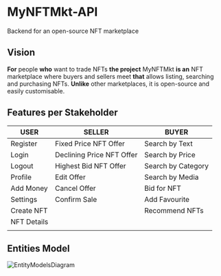 # MyNFTMkt-API
Backend for an open-source NFT marketplace

## Vision

**For** people **who** want to trade NFTs
**the project** MyNFTMkt **is an** NFT marketplace where buyers and sellers meet
**that** allows listing, searching and purchasing NFTs.
**Unlike** other marketplaces, it is open-source and easily customisable.

## Features per Stakeholder

| USER                | SELLER                    | BUYER               |
|---------------------|---------------------------|---------------------|
| Register            | Fixed Price NFT Offer     | Search by Text      |
| Login               | Declining Price NFT Offer | Search by Price     |
| Logout              | Highest Bid NFT Offer     | Search by Category  |
| Profile             | Edit Offer                | Search by Media     |
| Add Money           | Cancel Offer              | Bid for NFT         |
| Settings            | Confirm Sale              | Add Favourite       |
| Create NFT          |                           | Recommend NFTs      |
| NFT Details         |                           |                     |
|                     |                           |                     |

## Entities Model

![EntityModelsDiagram](http://www.plantuml.com/plantuml/svg/5SrD3i8W40RGlQVG0y3iNRMBcfY8QL8z0C8eH7wQuIF6ssjNR_c61YleEUqEiRZKFNT9-m2ixKWazgDV4Q4_UcDnjO0BjAkPxlwYfdbHItrY51V8VA-dctb3ZVEPicrWeQaW8d8prNFIwxOCNFpV7m00?v0)
